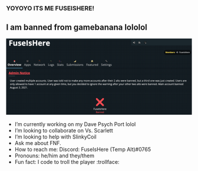 ### YOYOYO ITS ME FUSEISHERE!

## I am banned from gamebanana lololol

![Ganryu BAD!](trash.png)

- I’m currently working on my Dave Psych Port lolol
- I’m looking to collaborate on Vs. Scarlett
- I’m looking to help with SlinkyCoil
- Ask me about FNF.
- How to reach me: Discord: FuseIsHere (Temp Alt)#0765
- Pronouns: he/him and they/them
- Fun fact: I code to troll the player :trollface:
